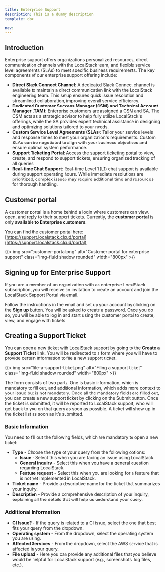 ```yaml
---
title: Enterprise Support
description: This is a dummy description
template: doc

nav: 
---
```


## Introduction

Enterprise support offers organizations personalized resources, direct communication channels with the LocalStack team, and flexible service level agreements (SLAs) to meet specific business requirements.
The key components of our enterprise support offering include:

- **Direct Slack Connect Channel**: A dedicated Slack Connect channel is available to maintain a direct communication link with the LocalStack engineering team.
  This setup ensures quick issue resolution and streamlined collaboration, improving overall service efficiency.
- **Dedicated Customer Success Manager (CSM) and Technical Account Manager (TAM)**: Enterprise customers are assigned a CSM and SA.
  The CSM acts as a strategic advisor to help fully utilize LocalStack's offerings, while the SA provides expert technical assistance in designing and optimizing solutions tailored to your needs.
- **Custom Service Level Agreements (SLAs)**: Tailor your service levels and response times to meet your organization's requirements.
  Custom SLAs can be negotiated to align with your business objectives and ensure optimal system performance.
- **Support Ticketing Portal**: Access the [support ticketing portal](https://support.localstack.cloud/portal) to view, create, and respond to support tickets, ensuring organized tracking of all queries.
- **Real-time Chat Support**: Real-time Level 1 (L1) chat support is available during support operating hours.
  While immediate resolutions are prioritized, complex issues may require additional time and resources for thorough handling.

## Customer portal

A customer portal is a home behind a login where customers can view, open, and reply to their support tickets.
Currently, the **customer portal** is only **available to Enterprise customers**.

You can find the customer portal here: [https://support.localstack.cloud/portal](https://support.localstack.cloud/portal)

<p>
{{< img src="customer-portal.png" alt="Customer portal for enterprise support" class="img-fluid shadow rounded" width="800px" >}}
</p>

## Signing up for Enterprise Support

If you are a member of an organization with an enterprise LocalStack subscription, you will receive an invitation to create an account and join the LocalStack Support Portal via email.

Follow the instructions in the email and set up your account by clicking on the **Sign up** button.
You will be asked to create a password.
Once you do so, you will be able to log in and start using the customer portal to create, view, and engage with tickets.

## Creating a Support Ticket

You can open a new ticket with LocalStack support by going to the **Create a Support Ticket** link.
You will be redirected to a form where you will have to provide certain information to file a new support ticket.

<p>
{{< img src="file-a-support-ticket.png" alt="Filing a support ticket" class="img-fluid shadow rounded" width="800px" >}}
</p>

The form consists of two parts.
One is basic information, which is mandatory to fill out, and additional information, which adds more context to your issue but is not mandatory.
Once all the mandatory fields are filled out, you can create a new support ticket by clicking on the Submit button.
Once the ticket is submitted, it will be reported to LocalStack support, who will get back to you on that query as soon as possible.
A ticket will show up in the ticket list as soon as it’s submitted.

### Basic Information

You need to fill out the following fields, which are mandatory to open a new ticket:

- **Type** - Choose the type of your query from the following options:
  - **Issue** - Select this when you are facing an issue using LocalStack.
  - **General inquiry** - Select this when you have a general question regarding LocalStack.
  - **Feature request** - Select this when you are looking for a feature that is not yet implemented in LocalStack.
- **Ticket name** - Provide a descriptive name for the ticket that summarizes your inquiry.
- **Description** - Provide a comprehensive description of your inquiry, explaining all the details that will help us understand your query.

### Additional Information

- **CI Issue?** - If the query is related to a CI issue, select the one that best fits your query from the dropdown.
- **Operating system** - From the dropdown, select the operating system you are using.
- **Affected Services** - From the dropdown, select the AWS service that is affected in your query.
- **File upload** - Here you can provide any additional files that you believe would be helpful for LocalStack support (e.g., screenshots, log files, etc.).